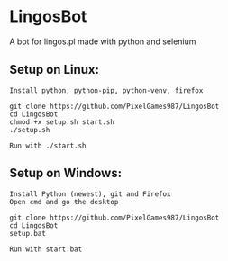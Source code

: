 # LingosBot
A bot for lingos.pl made with python and selenium

## Setup on Linux:
```
Install python, python-pip, python-venv, firefox

git clone https://github.com/PixelGames987/LingosBot
cd LingosBot
chmod +x setup.sh start.sh
./setup.sh

Run with ./start.sh
```

## Setup on Windows:
```
Install Python (newest), git and Firefox
Open cmd and go the desktop

git clone https://github.com/PixelGames987/LingosBot
cd LingosBot
setup.bat

Run with start.bat
```
